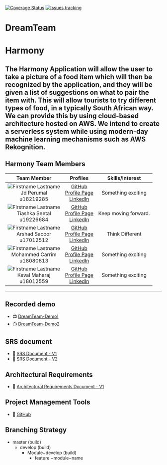 [![Coverage Status](https://coveralls.io/repos/github/COS301-SE-2021/Harmony/badge.svg?branch=master)](https://coveralls.io/github/COS301-SE-2021/Harmony?branch=master)
[![Issues tracking](https://img.shields.io/github/issues/COS301-SE-2021/Harmony)](https://img.shields.io/github/issues/COS301-SE-2021/Harmony)

# DreamTeam

# Harmony

The Harmony Application will allow the user to take a
picture of a food item which will then be recognized by the application, and they
will be given a list of suggestions on what to pair the item with. This will allow
tourists to try different types of food, in a typically South African way. We can
provide this by using cloud-based architecture hosted on AWS. We intend to
create a serverless system while using modern-day machine learning mechanisms
such as AWS Rekognition.
---

## Harmony Team Members

| **Team Member** | **Profiles** | **Skills/Interest**
| :-----: | :-----: | :-----: |
| ![Firstname Lastname](https://i.ibb.co/t24DJcR/Jd-Git-Hub-Profile-Pic.jpg "Firstname Lastname") <br/> Jd Perumal <br/> u18219285 | [GitHub](https://github.com/JdPerumal) <br/> [Profile Page](https://jdperumal.github.io/COS301Website2/) <br/> [LinkedIn](https://www.linkedin.com/in/jd-perumal-4abb1820b/) <br/> | Something exciting |
 ![Firstname Lastname](https://i.ibb.co/30PRKKn/cv-pic-2-4-250x200new.jpg "Firstname Lastname") <br/> Tiashka Seetal <br/> u19226684 | [GitHub](https://github.com/tiashka) <br/> [Profile Page](https://tiashka.github.io/COS301Website2/) <br/> [LinkedIn](https://www.linkedin.com/in/tiashka-seetal-9a9841203/) <br/> | Keep moving forward. |
 ![Firstname Lastname](https://i.ibb.co/c6t0KSk/74b4e6ae-958e-443b-a123-c77ac2.jpg "Arshad Sacoor") <br/> Arshad Sacoor <br/> u17012512 | [GitHub](https://github.com/ASacoor) <br/> [Profile Page](http:www.arshad.co.za) <br/> [LinkedIn](https://www.linkedin.com/in/arshad-sacoor-613a5720b/) <br/> | Think Different |
 ![Firstname Lastname](https://i.ibb.co/VmK1672/20210518-143221.jpg "Firstname Lastname") <br/> Mohammed Carrim <br/> u18080813 | [GitHub](https://github.com/mohammedcarrim) <br/> [Profile Page](https://tiashka.github.io/COS301Website2/) <br/> [LinkedIn](https://www.linkedin.com/in/mohammed-carrim-706415194/) <br/> | Something exciting |
 ![Firstname Lastname](https://i.ibb.co/xDJk39c/Github-Img.jpg "Firstname Lastname") <br/> Keval Maharaj <br/> u18012559 | [GitHub](https://github.com/Keval157) <br/> [Profile Page](https:) <br/> [LinkedIn](https://www.linkedin.com/in/keval-maharaj-829648210/) <br/> | Something exciting |

---

## Recorded demo

* :tv: [DreamTeam-Demo1](https://drive.google.com/file/d/1nDxiOpgDTvwF3yLKnQhtvAptHO-trJP8/view?usp=sharing)
* :tv: [DreamTeam-Demo2](https://drive.google.com/file/d/1HNs5SVvK4D86Od7OrxOauSXbe83Wpj7N/view?usp=sharing)

## SRS document
* :open_book: [SRS Document - V1](https://drive.google.com/file/d/1b0Vfq70Yxiso4dJOJbDcvd1jPnjZuZAg/view?usp=sharing)
* :open_book: [SRS Document - V2](https://drive.google.com/file/d/150R5apTlmF-B4VxIypSXPAuZT2Uugimc/view?usp=sharing)

## Architectural Requirements
* :open_book: [Architectural Requirements Document - V1](https://drive.google.com/file/d/1ZbkhRHpGrlxcGwlZVdmui2pXZEL8-FYE/view?usp=sharing)

## Project Management Tools

* :open_book: [GitHub](https://github.com/COS301-SE-2021/Harmony/projects)

## Branching Strategy

- master (build)
    - develop (build)
        - Module−develop (build)
            - feature −module−name
